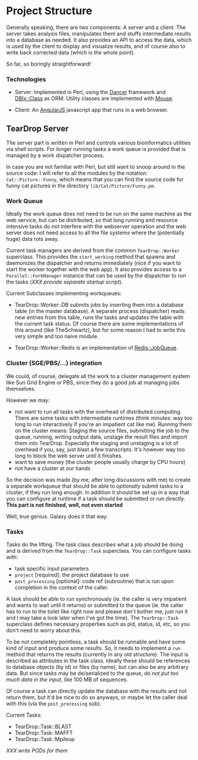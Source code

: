 # Project Structure

Generally speaking, there are two components: A server and a client. The server
takes analysis files, manipulates them and stuffs intermediate results into a
database as needed. It also provides an API to access the data, which is used
by the client to display and visualize results, and of course also to write
back corrected data (which is the whole point).

So far, so boringly straightforward! 

### Technologies

- Server: Implemented in Perl, using the [Dancer](http://perldancer.org/)
  framework and [DBIx::Class](http://www.dbix-class.org/) as ORM. Utility
  classes are implemented with [Mouse](https://metacpan.org/pod/Mouse). 

- Client: An [AngularJS](https://angularjs.org/) javascript app that runs in a web browser.

## TearDrop Server

The server part is written in Perl and controls various bioinformatics
utilities via shell scripts. For longer running tasks a work queue is provided
that is managed by a work dispatcher process. 

In case you are not familiar with Perl, but still want to snoop around in the
source code: I will refer to all the modules by the notation:
`Cat::Picture::Funny`, which means that you can find the source code for
funny cat pictures in the directory `lib/Cat/Picture/Funny.pm`.

### Work Queue

Ideally the work queue does not need to be run on the same machine as the web
service, but can be distributed, so that long running and resource intensive
tasks do not interfere with the webserver operation and the web server does not
need access to all the file systems where the (potentially huge) data rots
away.

Current task managers are derived from the common `TearDrop::Worker`
superclass. This provides the `start_working` method that spawns and daemonizes
the dispatcher and returns immediately (nice if you want to start the worker
together with the web app). It also provides access to a
`Parallel::ForkManager` instance that can be used by the dispatcher to run the
tasks (*XXX provide separate startup script*).

Current Subclasses implementing workqueues:

- TearDrop::Worker::DB submits jobs by inserting them into a database table (in
  the master database). A separate process (dispatcher) reads new entries from
  this table, runs the tasks and updates the table with the current task
  status. Of course there are some implementations of this around (like
  TheSchwartz), but for some reason I had to write this very simple and too
  naive module.

- TearDrop::Worker::Redis is an implementation of
  [Redis::JobQueue](https://metacpan.org/pod/Redis::JobQueue). 

### Cluster (SGE/PBS/...) integration

We could, of course, delegate all the work to a cluster management system like
Sun Grid Engine or PBS, since they do a good job at managing jobs themselves.

However we may:

- not want to run all tasks with the overhead of distributed computing. There
  are some tasks with intermediate runtimes (think minutes: way too long to run
  interactively if you're an impatient cat like me). Running them on the
  cluster means: Staging the source files, submitting the job to the queue,
  running, writing output data, unstage the result files and import them into
  TearDrop. Especially the staging and unstaging is a lot of overhead if you,
  say, just blast a few transcripts. It's however way too long to block
  the web server until it finishes.
- want to save money (the cluster people usually charge by CPU hours)
- not have a cluster at our hands 

So the decision was made (by me, after long discussions with me) to create a
separate workqueue that should be able to *optionally* submit tasks to a
cluster, if they run long enough. In addition it should be set up in a way that
you can configure at runtime if a task should be submitted or run directly.
**This part is not finished, well, not even started**

Well, true genius. Galaxy does it that way.

### Tasks

Tasks do the lifting. The task class describes what a job should be doing and is derived from the `TearDrop::Task` superclass. You can configure tasks with:

- task specific input parameters
- `project` [required]: the project database to use
- `post_processing` [optional]: code ref (subroutine) that is run upon completion
  in the context of the caller.

A task should be able to run synchronously (ie. the caller is very impatient
and wants to wait until it returns) or submitted to the queue (ie. the caller
has to run to the toilet like right now and please don't bother me, just run it
and I may take a look later when I've got the time). The `TearDrop::Task`
superclass defines necessary properties such as pid, status, id, etc, so you
don't need to worry about this.

To be not completely pointless, a task should be runnable and have some kind of
input and produce some results. So, it needs to implement a `run` method that
returns the results (currently in any old structure). The input is described as
attributes in the task class. Ideally these should be references to database
objects (by id) or files (by name), but can also be any arbitrary data. But
since tasks may be de/serialized to the queue, *do not put too much data in the
input*, like 100 MB of sequences.

Of course a task can directly update the database with the results and not
return them, but it'd be nice to do so anyways, or maybe let the caller deal
with this (via the `post_processing` sub).

Current Tasks:

- TearDrop::Task::BLAST
- TearDrop::Task::MAFFT 
- TearDrop::Task::Mpileup

*XXX write PODs for them*


